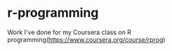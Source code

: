 r-programming
=============

Work I've done for my Coursera class on R programming(https://www.coursera.org/course/rprog)
